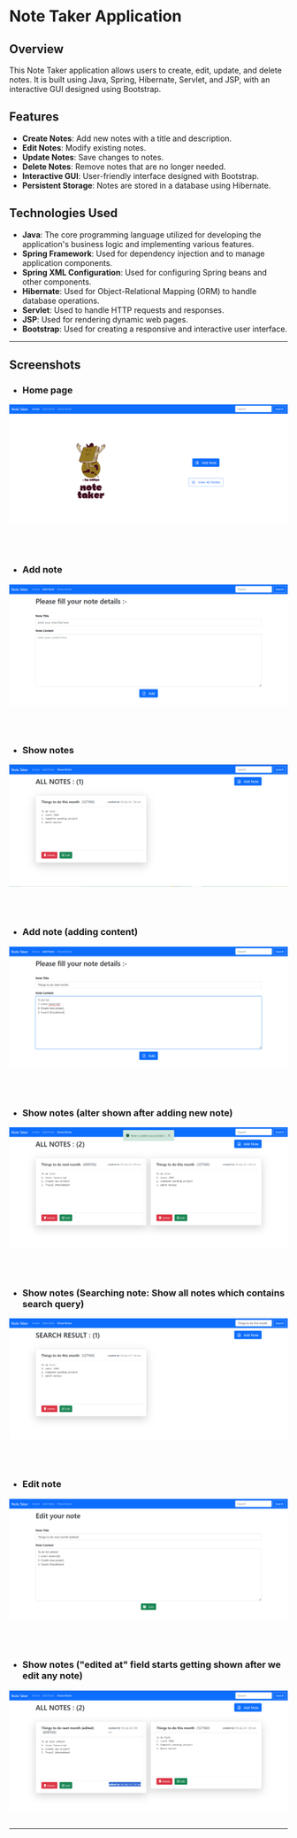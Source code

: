 # Note Taker Application

## Overview
This Note Taker application allows users to create, edit, update, and delete notes. It is built using Java, Spring, Hibernate, Servlet, and JSP, with an interactive GUI designed using Bootstrap.

## Features
- **Create Notes**: Add new notes with a title and description.
- **Edit Notes**: Modify existing notes.
- **Update Notes**: Save changes to notes.
- **Delete Notes**: Remove notes that are no longer needed.
- **Interactive GUI**: User-friendly interface designed with Bootstrap.
- **Persistent Storage**: Notes are stored in a database using Hibernate.

## Technologies Used
- **Java**: The core programming language utilized for developing the application's business logic and implementing various features.
- **Spring Framework**: Used for dependency injection and to manage application components.
- **Spring XML Configuration**: Used for configuring Spring beans and other components.
- **Hibernate**: Used for Object-Relational Mapping (ORM) to handle database operations.
- **Servlet**: Used to handle HTTP requests and responses.
- **JSP**: Used for rendering dynamic web pages.
- **Bootstrap**: Used for creating a responsive and interactive user interface.


<hr>
<!-- Screenshots lists -->

## Screenshots

* ### Home page
<table><kbd><p align="center">
    <img src="https://github.com/im-aditya-rathi/HIBERNATE_NoteTaker_project/blob/master/src/main/resources/screenshots/1.png" alt="Home page"/>
</p></kbd></table>

<br>

* ### Add note
<table><kbd><p align="center">
    <img src="https://github.com/im-aditya-rathi/HIBERNATE_NoteTaker_project/blob/master/src/main/resources/screenshots/2.png" alt="Add note"/>
</p></kbd></table>

<br>

* ### Show notes
<table><kbd><p align="center">
    <img src="https://github.com/im-aditya-rathi/HIBERNATE_NoteTaker_project/blob/master/src/main/resources/screenshots/3.png" alt="Show notes"/>
</p></kbd></table>

<br>

* ### Add note (adding content)
<table><kbd><p align="center">
    <img src="https://github.com/im-aditya-rathi/HIBERNATE_NoteTaker_project/blob/master/src/main/resources/screenshots/4.png" alt="Add note (adding content)"/>
</p></kbd></table>

<br>

* ### Show notes (alter shown after adding new note)
<table><kbd><p align="center">
    <img src="https://github.com/im-aditya-rathi/HIBERNATE_NoteTaker_project/blob/master/src/main/resources/screenshots/5.png" alt="Show notes (alter shown after adding new note)"/>
</p></kbd></table>

<br>

* ### Show notes (Searching note: Show all notes which contains search query)
<table><kbd><p align="center">
    <img src="https://github.com/im-aditya-rathi/HIBERNATE_NoteTaker_project/blob/master/src/main/resources/screenshots/6.png" alt="Show notes (Searching note: Show all notes which contains search query)"/>
</p></kbd></table>

<br>

* ### Edit note
<table><kbd><p align="center">
    <img src="https://github.com/im-aditya-rathi/HIBERNATE_NoteTaker_project/blob/master/src/main/resources/screenshots/7.png" alt="Edit note"/>
</p></kbd></table>

<br>

* ### Show notes ("edited at" field starts getting shown after we edit any note)
<table><kbd><p align="center">
    <img src="https://github.com/im-aditya-rathi/HIBERNATE_NoteTaker_project/blob/master/src/main/resources/screenshots/8.png" alt="Show notes ("edited at" field starts getting shown after we edit any note)"/>
</p></kbd></table>

<hr>
